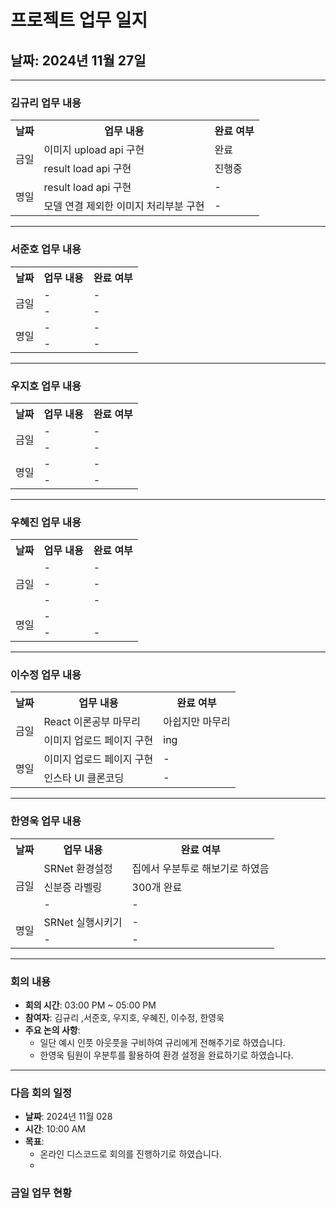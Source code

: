 # 프로젝트 업무 일지

## 날짜: 2024년 11월 27일

---

### 김규리 업무 내용

<div align="center">

<table>
  <tr>
    <th>날짜</th>
    <th>업무 내용</th>
    <th>완료 여부</th>
  </tr>
  <tr>
    <td rowspan="2">금일</td>
    <td>이미지 upload api 구현</td>
    <td>완료</td>
  </tr>
  <tr>
    <td>result load api 구현</td>
    <td>진행중</td>
  </tr>
  <tr>
    <td rowspan="2">명일</td>
    <td>result load api 구현</td>
    <td>-</td>
  </tr>
  <tr>
    <td>모델 연결 제외한 이미지 처리부분 구현</td>
    <td>-</td>
  </tr>
</table>

</div>

---

### 서준호 업무 내용

<div align="center">

<table>
  <tr>
    <th>날짜</th>
    <th>업무 내용</th>
    <th>완료 여부</th>
  </tr>
  <tr>
    <td rowspan="2">금일</td>
    <td>-</td>
    <td>-</td>
  </tr>
  <tr>
    <td>-</td>
    <td>-</td>
  </tr>
  <tr>
    <td rowspan="2">명일</td>
    <td>-</td>
    <td>-</td>
  </tr>
  <tr>
    <td>-</td>
    <td>-</td>
  </tr>
</table>

</div>

---

### 우지호 업무 내용

<div align="center">

<table>
  <tr>
    <th>날짜</th>
    <th>업무 내용</th>
    <th>완료 여부</th>
  </tr>
  <tr>
    <td rowspan="2">금일</td>
    <td>-</td>
    <td>-</td>
  </tr>
  <tr>
    <td>-</td>
    <td>-</td>
  </tr>
  <tr>
    <td rowspan="2">명일</td>
    <td>-</td>
    <td>-</td>
  </tr>
  <tr>
    <td>-</td>
    <td>-</td>
  </tr>
</table>

</div>

---

### 우혜진 업무 내용

<div align="center">

<table>
  <tr>
    <th>날짜</th>
    <th>업무 내용</th>
    <th>완료 여부</th>
  </tr>
  <tr>
    <td rowspan="3">금일</td>
    <td>-</td>
    <td>-</td>
  </tr>
  <tr>
    <td>-</td>
    <td>-</td>
  </tr>
  <tr>
    <td>-</td>
    <td>-</td>
  </tr>
  <tr>
    <td rowspan="2">명일</td>
    <td>-</td>
    <td></td>
  </tr>
  <tr>
    <td>-</td>
    <td>-</td>
  </tr>
</table>

</div>

---

### 이수정 업무 내용

<div align="center">

<table>
  <tr>
    <th>날짜</th>
    <th>업무 내용</th>
    <th>완료 여부</th>
  </tr>
  <tr>
    <td rowspan="2">금일</td>
    <td>React 이론공부 마무리</td>
    <td>아쉽지만 마무리</td>
  </tr>
  <tr>
    <td>이미지 업로드 페이지 구현</td>
    <td>ing</td>
  </tr>
  <tr>
    <td rowspan="2">명일</td>
    <td>이미지 업로드 페이지 구현</td>
    <td>-</td>
  </tr>
  <tr>
    <td>인스타 UI 클론코딩</td>
    <td>-</td>
  </tr>
</table>

</div>

---

### 한영욱 업무 내용

<div align="center">

<table>
  <tr>
    <th>날짜</th>
    <th>업무 내용</th>
    <th>완료 여부</th>
  </tr>
  <tr>
    <td rowspan="3">금일</td>
    <td>SRNet 환경설정</td>
    <td>집에서 우분투로 해보기로 하였음</td>
  </tr>
  <tr>
    <td>신분증 라벨링</td>
    <td>300개 완료</td>
  </tr>
  <tr>
    <td>-</td>
    <td>-</td>
  </tr>
  <tr>
    <td rowspan="2">명일</td>
    <td>SRNet 실행시키기</td>
    <td>-</td>
  </tr>
  <tr>
    <td>-</td>
    <td>-</td>
  </tr>
</table>

</div>

---

### 회의 내용

- **회의 시간**: 03:00 PM ~ 05:00 PM
- **참여자**: 김규리 ,서준호, 우지호, 우혜진, 이수정, 한영욱
- **주요 논의 사항**:
  - 일단 예시 인풋 아웃풋을 구비하여 규리에게 전해주기로 하였습니다.
  - 한영욱 팀원이 우분투를 활용하여 환경 설정을 완료하기로 하였습니다.

---

### 다음 회의 일정

- **날짜**: 2024년 11월 028
- **시간**: 10:00 AM
- **목표**:
  - 온라인 디스코드로 회의를 진행하기로 하였습니다.
  - 


### 금일 업무 현황

